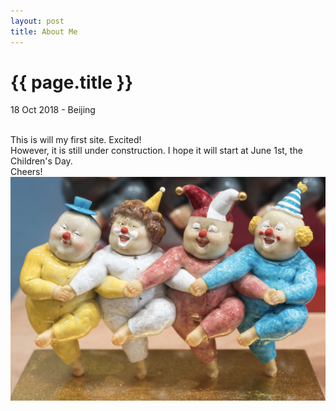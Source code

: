 ```yaml
---
layout: post
title: About Me
---
```


{{ page.title }}
================
<p class="meta">18 Oct 2018 - Beijing</p>

<div>
    <br>This is will my first site. Excited!
    <br>However, it is still under construction. I hope it will start at June 1st, the Children's Day.
    <br>Cheers!
    <br>
    <img src="/images/posts/2018-06-01/fun.png">
</div>

